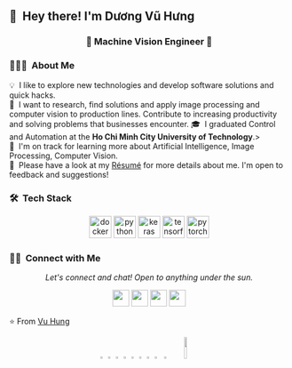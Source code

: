 ## 👋 &nbsp;Hey there! I'm Dương Vũ Hưng
<h3 align="center">🚀 Machine Vision Engineer 🚀</h3>

### 👨🏻‍💻 &nbsp;About Me

💡 &nbsp;I like to explore new technologies and develop software solutions and quick hacks.\
🚀 &nbsp;I want to research, find solutions and apply image processing and computer vision to production lines. Contribute to increasing productivity and solving problems that 
          businesses encounter.
🎓 &nbsp;I graduated Control and Automation at the **Ho Chi Minh City University of Technology**.>  \
🌱 &nbsp;I'm on track for learning more about Artificial Intelligence, Image Processing, Computer Vision.\
📄 &nbsp;Please have a look at my [Résumé](https://drive.google.com/file/d/1ooiYfwsxzlfYHsG5RZgyx1bnzSsdBR1v/view?usp=drive_link) for more details about me. I'm open to feedback and suggestions!

### 🛠 &nbsp;Tech Stack
<p align="center">
  <img src="https://www.vectorlogo.zone/logos/docker/docker-icon.svg" alt="docker" width="40" height="40"/> 
  <img src="https://www.vectorlogo.zone/logos/python/python-icon.svg" alt="python" width="40" height="40"/>
  <img src="https://github.com/valohai/ml-logos/blob/master/keras.svg" alt="keras" width="40" height="40"/> 
  <img src="https://www.vectorlogo.zone/logos/tensorflow/tensorflow-icon.svg" alt="tensorflow" width="40" height="40"/> 
  <img src="https://www.vectorlogo.zone/logos/pytorch/pytorch-icon.svg" alt="pytorch" width="40" height="40"/> 
</p>

### 🤝🏻 &nbsp;Connect with Me
<p align="center">
  <i>Let's connect and chat! Open to anything under the sun.</i>

  <p align="center"> 
    <a href="https://www.linkedin.com/in/vuhung142/" alt="Linkedin"><img src="https://github.com/nitish-awasthi/nitish-awasthi/blob/master/174857.png" height="30" width="30"></a>
  <a href="https://www.facebook.com/profile.php?id=100085238223637" alt="Facebook"><img src="https://github.com/nitish-awasthi/nitish-awasthi/blob/master/1024px-Facebook_Logo_(2019).png" height="30" width="30"></a>
<a href="https://www.facebook.com/profile.php?id=100060440104968" alt="Facebook"><img src="https://github.com/nitish-awasthi/nitish-awasthi/blob/master/1024px-Facebook_Logo_(2019).png" height="30" width="30"></a>
     <a href="mailto:duongvuhung142@gmail.com" alt="Contact me"><img src="https://github.com/nitish-awasthi/nitish-awasthi/blob/master/gmail-512.webp" height="30" width="30"></a>
  </p>

⭐️ From [Vu Hung](https://github.com/vuhungtvt142)

<div align="center">
  <a href="https://github.com/vuhungtvt142"><img src="https://github.com/ultralytics/assets/raw/main/social/logo-social-github.png" width="2%" alt="Ultralytics GitHub"></a>
  <img src="https://github.com/ultralytics/assets/raw/main/social/logo-transparent.png" width="2%">
  <a href="https://www.linkedin.com/in/vuhung142/"><img src="https://github.com/ultralytics/assets/raw/main/social/logo-social-linkedin.png" width="2%" alt="Ultralytics LinkedIn"></a>
  <img src="https://github.com/ultralytics/assets/raw/main/social/logo-transparent.png" width="2%">
  <a href="https://www.facebook.com/profile.php?id=100085238223637"><img src="https://github.com/ultralytics/assets/blob/main/social/logo-social-facebook.png" width="2%" alt="Ultralytics LinkedIn"></a>
  <img src="https://github.com/ultralytics/assets/raw/main/social/logo-transparent.png" width="2%">
  <a href="https://www.facebook.com/profile.php?id=100060440104968"><img src="https://github.com/ultralytics/assets/blob/main/social/logo-social-facebook.png" width="2%" alt="Ultralytics LinkedIn"></a>
  <img src="https://github.com/ultralytics/assets/raw/main/social/logo-transparent.png" width="2%">
  <a href="mailto:duongvuhung142@gmail.com" alt="Contact me"><img src="https://github.com/vuhungtvt142/vuhungtvt142/blob/main/mail.jpg" width="3%" alt="Ultralytics LinkedIn"></a>
  <img src="https://github.com/ultralytics/assets/raw/main/social/logo-transparent.png" width="10%">

</div>

</div>
<br>


<!--
**qubvel/qubvel** is a ✨ _special_ ✨ repository because its `README.md` (this file) appears on your GitHub profile.

Here are some ideas to get you started:

- 🔭 I’m currently working on ...
- 🌱 I’m currently learning ...
- 👯 I’m looking to collaborate on ...
- 🤔 I’m looking for help with ...
- 💬 Ask me about ...
- 📫 How to reach me: ...
- 😄 Pronouns: ...
- ⚡ Fun fact: ...
-->
